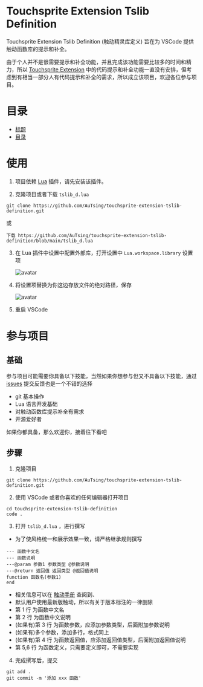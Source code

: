 # Touchsprite Extension Tslib Definition

Touchsprite Extension Tslib Definition (触动精灵库定义) 旨在为 VSCode 提供触动函数库的提示和补全。

由于个人并不是很需要提示和补全功能，并且完成该功能需要比较多的时间和精力，所以 [Touchsprite Extension](https://github.com/AuTsing/touchsprite-extension) 中的代码提示和补全功能一直没有安排，但考虑到有相当一部分人有代码提示和补全的需求，所以成立该项目，欢迎各位参与项目。

# 目录

-   [标题](#Touchsprite-Extension-Tslib-Definition)
-   [目录](#目录)

# 使用

1. 项目依赖 [Lua](https://marketplace.visualstudio.com/items?itemName=sumneko.lua) 插件，请先安装该插件。

2. 克隆项目或者下载 `tslib_d.lua`

```
git clone https://github.com/AuTsing/touchsprite-extension-tslib-definition.git
```

或

```
下载 https://github.com/AuTsing/touchsprite-extension-tslib-definition/blob/main/tslib_d.lua
```

3. 在 Lua 插件中设置中配置外部库，打开设置中 `Lua.workspace.library` 设置项

    ![avatar]()

4. 将设置项替换为你这边存放文件的绝对路径，保存

    ![avatar]()

5. 重启 VSCode

# 参与项目

## 基础

参与项目可能需要你具备以下技能，当然如果你想参与但又不具备以下技能，通过 [issues](https://github.com/AuTsing/touchsprite-extension-tslib-definition/issues) 提交反馈也是一个不错的选择

-   git 基本操作
-   Lua 语言开发基础
-   对触动函数库提示补全有需求
-   开源爱好者

如果你都具备，那么欢迎你，接着往下看吧

## 步骤

1. 克隆项目

```
git clone https://github.com/AuTsing/touchsprite-extension-tslib-definition.git
```

2. 使用 VSCode 或者你喜欢的任何编辑器打开项目

```
cd touchsprite-extension-tslib-definition
code .
```

3. 打开 `tslib_d.lua` ，进行撰写

-   为了使风格统一和展示效果一致，请严格继承规则撰写

```
--- 函数中文名
--- 函数说明
---@param 参数1 参数类型 @参数说明
---@return 返回值 返回类型 @返回值说明
function 函数名(参数1)
end
```

-   相关信息可以在 [触动手册](https://helpdoc.touchsprite.com/) 查阅到、
-   默认用户使用最新版触动，所以有关于版本标注的一律删除
-   第 1 行 为函数中文名
-   第 2 行 为函数中文说明
-   (如果有)第 3 行 为函数参数，应添加参数类型，后面附加参数说明
-   (如果有)多个参数，添加多行，格式同上
-   (如果有)第 4 行 为函数返回值，应添加返回值类型，后面附加返回值说明
-   第 5,6 行 为函数定义，只需要定义即可，不需要实现

4. 完成撰写后，提交

```
git add .
git commit -m '添加 xxx 函数'
```
